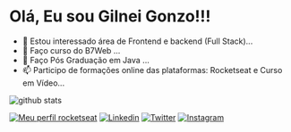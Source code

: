 # Olá, Eu sou Gilnei Gonzo!!!

- 👀 Estou interessado área de Frontend e backend (Full Stack)...
- 🌱 Faço curso do B7Web ...
- 💞️ Faço Pós Graduação em Java ...
- 📫 Participo de formações online das plataformas: Rocketseat e Curso em Vídeo...

![github stats](https://github-readme-stats.vercel.app/api?username=gcgonzo&show_icons=true&theme=vue-dark)

[![Meu perfil rocketseat](https://img.shields.io/badge/Perfil-Rocketseat-orange)](https://app.rocketseat.com.br/me/gilnei-gonzo)
[![Linkedin](https://img.shields.io/badge/-LinkedIn-3da379?style=flat&labelColor=273849&logo=Linkedin&Color=white)](https://www.linkedin.com/in/gilnei-gonzo/)
[![Twitter](https://img.shields.io/badge/-Twitter-3da379?style=flat&labelColor=273849&logo=Twitter&Color=#FF5733)](https://twitter.com/gilneigonzo)
[![Instagram](https://img.shields.io/badge/-Instagram-3da379?style=flat&labelColor=273849&logo=Instagram&Color=#FF5733)](https://www.instagram.com/gilnei_gonzo/)









<!---
gcgonzo/gcgonzo is a ✨ special ✨ repository because its `README.md` (this file) appears on your GitHub profile.
You can click the Preview link to take a look at your changes.
--->
